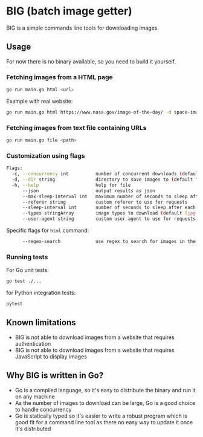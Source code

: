 # BIG (batch image getter)

BIG is a simple commands line tools for downloading images.

## Usage

For now there is no binary available, so you need to build it yourself.

### Fetching images from a HTML page

```bash
go run main.go html <url>
```

Example with real website:

```bash
go run main.go html https://www.nasa.gov/image-of-the-day/ -d space-images
```

### Fetching images from text file containing URLs

```bash
go run main.go file <path>
```

### Customization using flags

```bash
Flags:
  -c, --concurrency int          number of concurrent downloads (default 10)
  -d, --dir string               directory to save images to (default ".")
  -h, --help                     help for file
      --json                     output results as json
      --max-sleep-interval int   maximum number of seconds to sleep after each request
      --referer string           custom referer to use for requests
      --sleep-interval int       number of seconds to sleep after each request or minimum number of seconds for randomized sleep when used along max-sleep-interval (default 0)
      --types stringArray        image types to download (default [jpg,jpeg,png,gif,webp])
      --user-agent string        custom user agent to use for requests
```

Specific flags for `html` command:

```bash
      --regex-search             use regex to search for images in the HTML content
```

### Running tests

For Go unit tests:

```bash
go test ./...
```

for Python integration tests:

```bash
pytest
```

## Known limitations

- BIG is not able to download images from a website that requires authentication
- BIG is not able to download images from a website that requires JavaScript to display images

## Why BIG is written in Go?

- Go is a compiled language, so it's easy to distribute the binary and run it on any machine
- As the number of images to download can be large, Go is a good choice to handle concurrency
- Go is statically typed so it's easier to write a robust program which is good fit for a command line tool as there no easy way to update it once it's distributed
